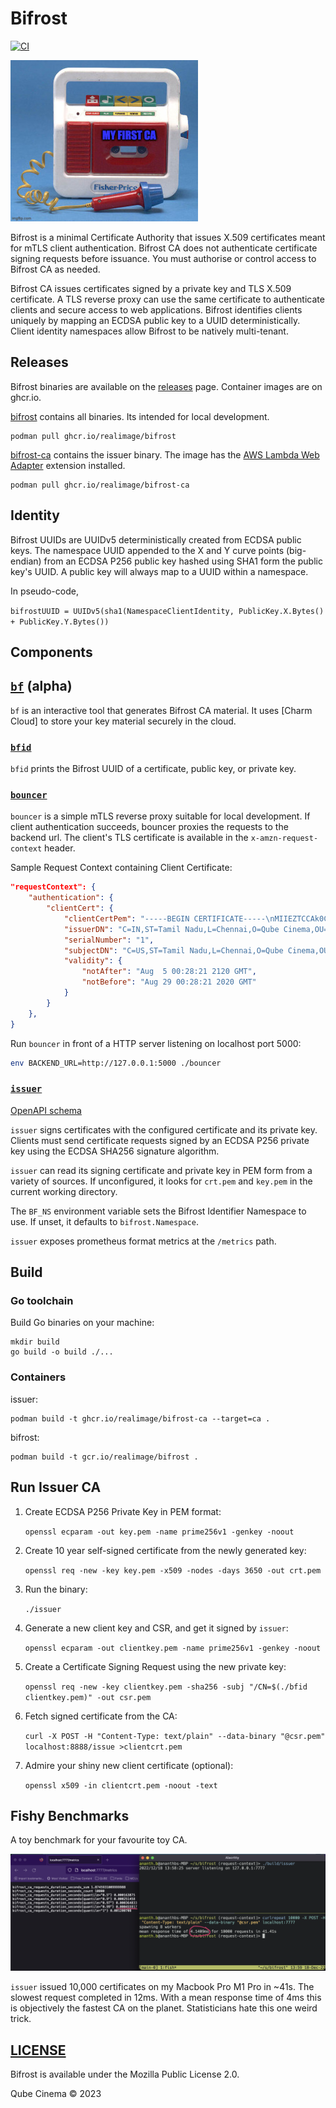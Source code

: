 # Bifrost

[![CI](https://github.com/RealImage/bifrost/actions/workflows/ci.yml/badge.svg)](https://github.com/RealImage/bifrost/actions/workflows/ci.yml)

![My First CA](docs/my-first-ca.jpg)

Bifrost is a minimal Certificate Authority that issues X.509 certificates meant for
mTLS client authentication. Bifrost CA does not authenticate certificate signing
requests before issuance. You must authorise or control access to Bifrost CA as needed.

Bifrost CA issues certificates signed by a private key and TLS X.509 certificate.
A TLS reverse proxy can use the same certificate to authenticate clients and secure
access to web applications.
Bifrost identifies clients uniquely by mapping an ECDSA public key to a UUID deterministically.
Client identity namespaces allow Bifrost to be natively multi-tenant.

## Releases

Bifrost binaries are available on the [releases](https://github.com/RealImage/bifrost/releases)
page.
Container images are on ghcr.io.

[bifrost](ghcr.io/realimage/bifrost) contains all binaries.
Its intended for local development.

```console
podman pull ghcr.io/realimage/bifrost
```

[bifrost-ca](ghcr.io/realimage/bifrost-ca) contains the issuer binary.
The image has the [AWS Lambda Web Adapter](github.com/awslabs/aws-lambda-web-adapter)
extension installed.

```console
podman pull ghcr.io/realimage/bifrost-ca
```

## Identity

Bifrost UUIDs are UUIDv5 deterministically created from ECDSA public keys.
The namespace UUID appended to the X and Y curve points (big-endian) from
an ECDSA P256 public key hashed using SHA1 form the public key's UUID.
A public key will always map to a UUID within a namespace.

In pseudo-code,

`bifrostUUID = UUIDv5(sha1(NamespaceClientIdentity, PublicKey.X.Bytes() + PublicKey.Y.Bytes())`

## Components

## [`bf`](cmd/bf) (alpha)

`bf` is an interactive tool that generates Bifrost CA material.
It uses [Charm Cloud] to store your key material securely in the cloud.

### [`bfid`](cmd/bfid)

`bfid` prints the Bifrost UUID of a certificate, public key, or private key.

### [`bouncer`](cmd/bouncer)

`bouncer` is a simple mTLS reverse proxy suitable for local development.
If client authentication succeeds, bouncer proxies the requests to the backend url.
The client's TLS certificate is available in the `x-amzn-request-context` header.

Sample Request Context containing Client Certificate:

```json
"requestContext": {
    "authentication": {
        "clientCert": {
            "clientCertPem": "-----BEGIN CERTIFICATE-----\nMIIEZTCCAk0CAQEwDQ...",
            "issuerDN": "C=IN,ST=Tamil Nadu,L=Chennai,O=Qube Cinema,OU=Qube Wire,CN=My Private CA",
            "serialNumber": "1",
            "subjectDN": "C=US,ST=Tamil Nadu,L=Chennai,O=Qube Cinema,OU=Qube Wire,CN=My Client",
            "validity": {
                "notAfter": "Aug  5 00:28:21 2120 GMT",
                "notBefore": "Aug 29 00:28:21 2020 GMT"
            }
        }
    },
}
```

Run `bouncer` in front of a HTTP server listening on localhost port 5000:

```bash
env BACKEND_URL=http://127.0.0.1:5000 ./bouncer
```

### [`issuer`](cmd/issuer)

[OpenAPI schema](docs/issuer/openapi.yml)

`issuer` signs certificates with the configured certificate and its private key.
Clients must send certificate requests signed by an ECDSA P256 private key
using the ECDSA SHA256 signature algorithm.

`issuer` can read its signing certificate and private key in PEM form from a variety
of sources.
If unconfigured, it looks for `crt.pem` and `key.pem` in the current working directory.

The `BF_NS` environment variable sets the Bifrost Identifier Namespace to use.
If unset, it defaults to `bifrost.Namespace`.

`issuer` exposes prometheus format metrics at the `/metrics` path.

## Build

### Go toolchain

Build Go binaries on your machine:

```console
mkdir build
go build -o build ./...
```

### Containers

issuer:

```console
podman build -t ghcr.io/realimage/bifrost-ca --target=ca .
```

bifrost:

```console
podman build -t gcr.io/realimage/bifrost .
```

## Run Issuer CA

1. Create ECDSA P256 Private Key in PEM format:

    `openssl ecparam -out key.pem -name prime256v1 -genkey -noout`

2. Create 10 year self-signed certificate from the newly generated key:

    `openssl req -new -key key.pem -x509 -nodes -days 3650 -out crt.pem`

3. Run the binary:

    `./issuer`

4. Generate a new client key and CSR, and get it signed by `issuer`:

    `openssl ecparam -out clientkey.pem -name prime256v1 -genkey -noout`

5. Create a Certificate Signing Request using the new private key:

    `openssl req -new -key clientkey.pem -sha256 -subj "/CN=$(./bfid clientkey.pem)" -out csr.pem`

6. Fetch signed certificate from the CA:

    `curl -X POST -H "Content-Type: text/plain" --data-binary "@csr.pem" localhost:8888/issue >clientcrt.pem`

7. Admire your shiny new client certificate (optional):

    `openssl x509 -in clientcrt.pem -noout -text`

## Fishy Benchmarks

A toy benchmark for your favourite toy CA.

![my-first-benchmark.jpg](docs/my-first-benchmark%20(ca).jpg)

`issuer` issued 10,000 certificates on my Macbook Pro M1 Pro in ~41s.
The slowest request completed in 12ms.
With a mean response time of 4ms this is objectively the fastest CA on the planet.
Statisticians hate this one weird trick.

## [LICENSE](LICENSE)

Bifrost is available under the Mozilla Public License 2.0.

Qube Cinema © 2023
